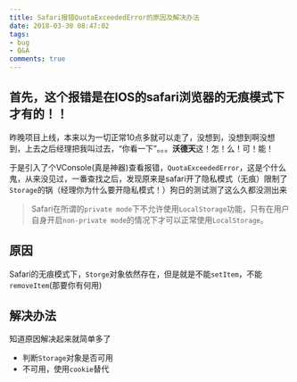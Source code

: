 ```yaml
---
title: Safari报错QuotaExceededError的原因及解决办法
date: 2018-03-30 08:47:02
tags: 
- bug
- Q&A
comments: true
---
```

## 首先，这个报错是在IOS的safari浏览器的无痕模式下才有的！！

昨晚项目上线，本来以为一切正常10点多就可以走了，没想到，没想到啊没想到，上去之后经理把我叫过去，“你看一下”。。。**沃德天**这！怎！么！可！能！  

于是引入了个VConsole(真是神器)查看报错，`QuotaExceededError`，这是个什么鬼，从来没见过，一番查找之后，发现原来是safari开了隐私模式（无痕）限制了`Storage`的锅（经理你为什么要开隐私模式！）狗日的测试测了这么久都没测出来  

>  Safari在所谓的`private mode`下不允许使用`LocalStorage`功能，只有在用户自身开启`non-private mode`的情况下才可以正常使用`LocalStorage`。

## 原因
Safari的无痕模式下，`Storge`对象依然存在，但是就是不能`setItem`，不能`removeItem`(那要你有何用)

## 解决办法
知道原因解决起来就简单多了
+ 判断`Storage`对象是否可用
+ 不可用，使用`cookie`替代